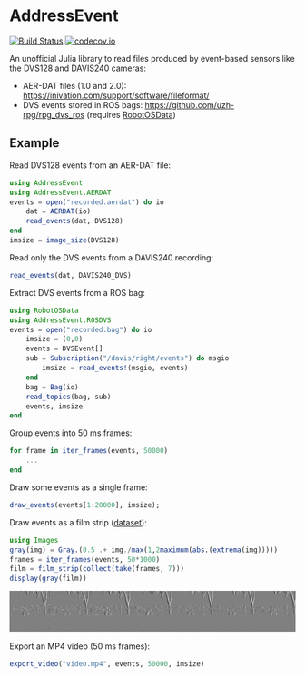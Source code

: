 # AddressEvent

[![Build Status](https://travis-ci.org/damiendr/AddressEvent.jl.svg?branch=master)](https://travis-ci.org/damiendr/AddressEvent.jl) [![codecov.io](http://codecov.io/github/damiendr/AddressEvent.jl/coverage.svg?branch=master)](http://codecov.io/github/damiendr/AddressEvent.jl?branch=master)

An unofficial Julia library to read files produced by event-based sensors like the DVS128 and DAVIS240 cameras:
- AER-DAT files (1.0 and 2.0): https://inivation.com/support/software/fileformat/
- DVS events stored in ROS bags: https://github.com/uzh-rpg/rpg_dvs_ros (requires [RobotOSData](https://github.com/damiendr/RobotOSData.jl))

## Example

Read DVS128 events from an AER-DAT file:
```julia
using AddressEvent
using AddressEvent.AERDAT
events = open("recorded.aerdat") do io
    dat = AERDAT(io)
    read_events(dat, DVS128)
end
imsize = image_size(DVS128)
```

Read only the DVS events from a DAVIS240 recording:
```julia
read_events(dat, DAVIS240_DVS)
```

Extract DVS events from a ROS bag:
```julia
using RobotOSData
using AddressEvent.ROSDVS
events = open("recorded.bag") do io
    imsize = (0,0)
    events = DVSEvent[]
    sub = Subscription("/davis/right/events") do msgio
        imsize = read_events!(msgio, events)
    end
    bag = Bag(io)
    read_topics(bag, sub)
    events, imsize
end
```

Group events into 50 ms frames:
```julia
for frame in iter_frames(events, 50000)
    ...
end
```

Draw some events as a single frame:
```julia
draw_events(events[1:20000], imsize);
```

Draw events as a film strip ([dataset](https://sourceforge.net/p/jaer/wiki/AER%20data/)):
```julia
using Images
gray(img) = Gray.(0.5 .+ img./max(1,2maximum(abs.(extrema(img)))))
frames = iter_frames(events, 50*1000)
film = film_strip(collect(take(frames, 7)))
display(gray(film))
```
![](film.png)

Export an MP4 video (50 ms frames):
```julia
export_video("video.mp4", events, 50000, imsize)
```
